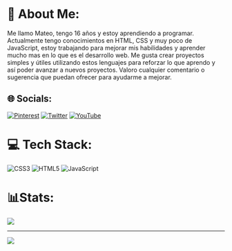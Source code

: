 # 💫 About Me:
Me llamo Mateo, tengo 16 años y estoy aprendiendo a programar. Actualmente tengo conocimientos en HTML, CSS y muy poco de JavaScript, estoy trabajando para mejorar mis habilidades y aprender mucho mas en lo que es el desarrollo web. Me gusta crear proyectos simples y útiles utilizando estos lenguajes para reforzar lo que aprendo y así poder avanzar a nuevos proyectos. Valoro cualquier comentario o sugerencia que puedan ofrecer para ayudarme a mejorar.<br>


## 🌐 Socials:
[![Pinterest](https://img.shields.io/badge/Pinterest-%23E60023.svg?logo=Pinterest&logoColor=white)](https://pinterest.com/1Gyuhi) [![Twitter](https://img.shields.io/badge/Twitter-%231DA1F2.svg?logo=Twitter&logoColor=white)](https://twitter.com/@1Gyuhi) [![YouTube](https://img.shields.io/badge/YouTube-%23FF0000.svg?logo=YouTube&logoColor=white)](https://youtube.com/@@Mateo.x) 

# 💻 Tech Stack:
![CSS3](https://img.shields.io/badge/css3-%231572B6.svg?style=for-the-badge&logo=css3&logoColor=white) ![HTML5](https://img.shields.io/badge/html5-%23E34F26.svg?style=for-the-badge&logo=html5&logoColor=white) ![JavaScript](https://img.shields.io/badge/javascript-%23323330.svg?style=for-the-badge&logo=javascript&logoColor=%23F7DF1E)
# 📊Stats:
![](https://github-readme-stats.vercel.app/api/top-langs/?username=1Gyuhi&theme=nightowl&hide_border=false&include_all_commits=false&count_private=false&layout=compact)

---
[![](https://visitcount.itsvg.in/api?id=1Gyuhi&icon=0&color=0)](https://visitcount.itsvg.in)

<!-- Proudly created with GPRM ( https://gprm.itsvg.in ) -->
